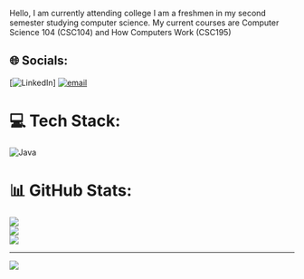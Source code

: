 Hello, I am currently attending college I am a freshmen in my second semester studying computer science.
My current courses are Computer Science 104 (CSC104) and How Computers Work (CSC195)

## 🌐 Socials:
[![LinkedIn](https://img.shields.io/badge/LinkedIn-%230077B5.svg?logo=linkedin&logoColor=white)] [![email](https://img.shields.io/badge/Email-D14836?logo=gmail&logoColor=white)](mailto:zswett@outlook.com) 

# 💻 Tech Stack:
![Java](https://img.shields.io/badge/java-%23ED8B00.svg?style=for-the-badge&logo=openjdk&logoColor=white)
# 📊 GitHub Stats:
![](https://github-readme-stats.vercel.app/api?username=zswett10&theme=dark&hide_border=false&include_all_commits=false&count_private=false)<br/>
![](https://nirzak-streak-stats.vercel.app/?user=zswett10&theme=dark&hide_border=false)<br/>
![](https://github-readme-stats.vercel.app/api/top-langs/?username=zswett10&theme=dark&hide_border=false&include_all_commits=false&count_private=false&layout=compact)

---
[![](https://visitcount.itsvg.in/api?id=zswett10&icon=0&color=0)](https://visitcount.itsvg.in)

<!-- Proudly created with GPRM ( https://gprm.itsvg.in ) -->

